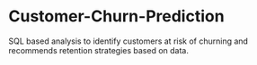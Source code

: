 # Customer-Churn-Prediction
SQL based analysis to identify customers at risk of churning and recommends retention strategies based on data.
